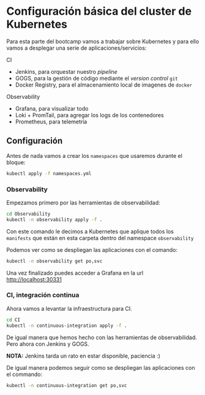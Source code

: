 # Configuración básica del cluster de Kubernetes

Para esta parte del bootcamp vamos a trabajar sobre Kubernetes y para ello vamos a desplegar una serie de aplicaciones/servicios:

CI
- Jenkins, para orquestar nuestro _pipeline_
- GOGS, para la gestión de código mediante el _version control_ `git`
- Docker Registry, para el almacenamiento local de imagenes de `docker`

Observability
- Grafana, para visualizar todo
- Loki + PromTail, para agregar los logs de los contenedores
- Prometheus, para telemetría

## Configuración

Antes de nada vamos a crear los `namespaces` que usaremos durante el bloque:

```bash
kubectl apply -f namespaces.yml
```

### Observability

Empezamos primero por las herramientas de observabilidad:

```bash
cd Observability
kubectl -n observability apply -f .
```

Con este comando le decimos a Kubernetes que aplique todos los `manifests` que están en esta carpeta dentro del namespace `observability`

Podemos ver como se despliegan las aplicaciones con el comando:

```bash
kubectl -n observability get po,svc
```

Una vez finalizado puedes acceder a Grafana en la url [http://localhost:30331](http://localhost:30331)

### CI, integración continua

Ahora vamos a levantar la infraestructura para CI.

```bash
cd CI
kubectl -n continuous-integration apply -f .
```

De igual manera que hemos hecho con las herramientas de observabilidad. Pero ahora con Jenkins y GOGS.

**NOTA:** Jenkins tarda un rato en estar disponible, paciencia :)

De igual manera podemos seguir como se despliegan las aplicaciones con el commando:

```bash
kubectl -n continuous-integration get po,svc
```
